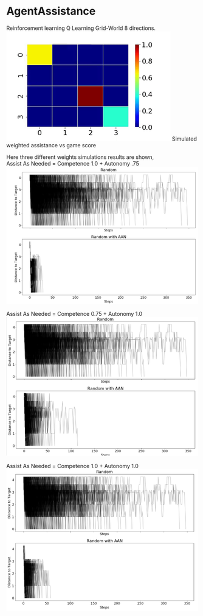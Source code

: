 # AgentAssistance
Reinforcement learning Q Learning  Grid-World 8 directions.
![](Gridworld8direction.gif) 
Simulated weighted assistance vs game score 

Here three different weights simulations results are shown,  
Assist As Needed = Competence 1.0 + Autonomy .75
![Alt text](100c75a.PNG?raw=true "Title")

Assist As Needed = Competence 0.75 + Autonomy 1.0
![Alt text](75c100a.PNG?raw=true "Title")

Assist As Needed = Competence 1.0 + Autonomy 1.0
![Alt text](100c100a.PNG?raw=true "Title")
